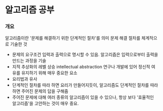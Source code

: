 # 알고리즘 공부

### 개요

알고리즘이란 '문제를 해결하기 위한 단계적인 절차'를 의미
문제 해결 절차를 체계적으로 기술한 것

- 문제의 요구조건 입력과 출력으로 명시할 수 있음.
  알고리즘은 입력으로부터 출력을 만드는 과정을 기술
- 지적 추상화의 레벨 상승
  intellectual abstraction
  연구나 개발에 있어 정신적 여유를 유지하기 위해 매우 중요한 요소
- 요리법과 유사
- 단계적인 절차를 따라 하면 요리가 만들어지듯이, 알고리즘도 단계적인 절차를 따라 하면 주어진 문제의 답을 구해줌
- 주어진 문제에 대해 여러 종류의 알고리즘이 있을 수 있으나, 항상 보다 '효율적인 알고리즘'을 고안하는 것이 매우 중요.
